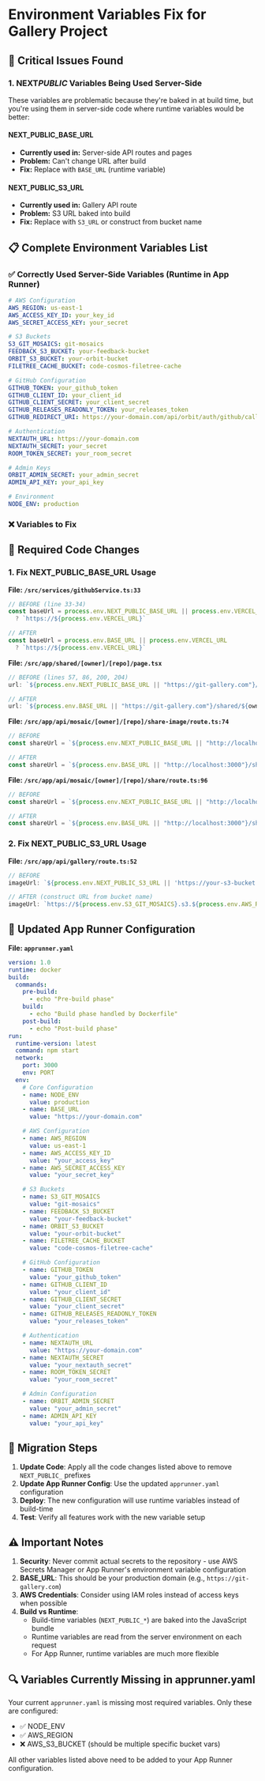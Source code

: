 # Environment Variables Fix for Gallery Project

## 🚨 Critical Issues Found

### 1. **NEXT*PUBLIC* Variables Being Used Server-Side**

These variables are problematic because they're baked in at build time, but you're using them in server-side code where runtime variables would be better:

#### **NEXT_PUBLIC_BASE_URL**

- **Currently used in:** Server-side API routes and pages
- **Problem:** Can't change URL after build
- **Fix:** Replace with `BASE_URL` (runtime variable)

#### **NEXT_PUBLIC_S3_URL**

- **Currently used in:** Gallery API route
- **Problem:** S3 URL baked into build
- **Fix:** Replace with `S3_URL` or construct from bucket name

## 📋 Complete Environment Variables List

### ✅ Correctly Used Server-Side Variables (Runtime in App Runner)

```yaml
# AWS Configuration
AWS_REGION: us-east-1
AWS_ACCESS_KEY_ID: your_key_id
AWS_SECRET_ACCESS_KEY: your_secret

# S3 Buckets
S3_GIT_MOSAICS: git-mosaics
FEEDBACK_S3_BUCKET: your-feedback-bucket
ORBIT_S3_BUCKET: your-orbit-bucket
FILETREE_CACHE_BUCKET: code-cosmos-filetree-cache

# GitHub Configuration
GITHUB_TOKEN: your_github_token
GITHUB_CLIENT_ID: your_client_id
GITHUB_CLIENT_SECRET: your_client_secret
GITHUB_RELEASES_READONLY_TOKEN: your_releases_token
GITHUB_REDIRECT_URI: https://your-domain.com/api/orbit/auth/github/callback

# Authentication
NEXTAUTH_URL: https://your-domain.com
NEXTAUTH_SECRET: your_secret
ROOM_TOKEN_SECRET: your_room_secret

# Admin Keys
ORBIT_ADMIN_SECRET: your_admin_secret
ADMIN_API_KEY: your_api_key

# Environment
NODE_ENV: production
```

### ❌ Variables to Fix

## 🔧 Required Code Changes

### 1. Fix NEXT_PUBLIC_BASE_URL Usage

**File: `/src/services/githubService.ts:33`**

```typescript
// BEFORE (line 33-34)
const baseUrl = process.env.NEXT_PUBLIC_BASE_URL || process.env.VERCEL_URL
  ? `https://${process.env.VERCEL_URL}`

// AFTER
const baseUrl = process.env.BASE_URL || process.env.VERCEL_URL
  ? `https://${process.env.VERCEL_URL}`
```

**File: `/src/app/shared/[owner]/[repo]/page.tsx`**

```typescript
// BEFORE (lines 57, 86, 200, 204)
url: `${process.env.NEXT_PUBLIC_BASE_URL || "https://git-gallery.com"}/shared/${owner}/${repo}`;

// AFTER
url: `${process.env.BASE_URL || "https://git-gallery.com"}/shared/${owner}/${repo}`;
```

**File: `/src/app/api/mosaic/[owner]/[repo]/share-image/route.ts:74`**

```typescript
// BEFORE
const shareUrl = `${process.env.NEXT_PUBLIC_BASE_URL || "http://localhost:3000"}/shared/${owner}/${repo}`;

// AFTER
const shareUrl = `${process.env.BASE_URL || "http://localhost:3000"}/shared/${owner}/${repo}`;
```

**File: `/src/app/api/mosaic/[owner]/[repo]/share/route.ts:96`**

```typescript
// BEFORE
const shareUrl = `${process.env.NEXT_PUBLIC_BASE_URL || "http://localhost:3000"}/shared/${shareId}`;

// AFTER
const shareUrl = `${process.env.BASE_URL || "http://localhost:3000"}/shared/${shareId}`;
```

### 2. Fix NEXT_PUBLIC_S3_URL Usage

**File: `/src/app/api/gallery/route.ts:52`**

```typescript
// BEFORE
imageUrl: `${process.env.NEXT_PUBLIC_S3_URL || 'https://your-s3-bucket.s3.amazonaws.com'}/mosaics/a24z-ai/a24z-Memory.png`,

// AFTER (construct URL from bucket name)
imageUrl: `https://${process.env.S3_GIT_MOSAICS}.s3.${process.env.AWS_REGION || 'us-east-1'}.amazonaws.com/mosaics/a24z-ai/a24z-Memory.png`,
```

## 📝 Updated App Runner Configuration

**File: `apprunner.yaml`**

```yaml
version: 1.0
runtime: docker
build:
  commands:
    pre-build:
      - echo "Pre-build phase"
    build:
      - echo "Build phase handled by Dockerfile"
    post-build:
      - echo "Post-build phase"
run:
  runtime-version: latest
  command: npm start
  network:
    port: 3000
    env: PORT
  env:
    # Core Configuration
    - name: NODE_ENV
      value: production
    - name: BASE_URL
      value: "https://your-domain.com"

    # AWS Configuration
    - name: AWS_REGION
      value: us-east-1
    - name: AWS_ACCESS_KEY_ID
      value: "your_access_key"
    - name: AWS_SECRET_ACCESS_KEY
      value: "your_secret_key"

    # S3 Buckets
    - name: S3_GIT_MOSAICS
      value: "git-mosaics"
    - name: FEEDBACK_S3_BUCKET
      value: "your-feedback-bucket"
    - name: ORBIT_S3_BUCKET
      value: "your-orbit-bucket"
    - name: FILETREE_CACHE_BUCKET
      value: "code-cosmos-filetree-cache"

    # GitHub Configuration
    - name: GITHUB_TOKEN
      value: "your_github_token"
    - name: GITHUB_CLIENT_ID
      value: "your_client_id"
    - name: GITHUB_CLIENT_SECRET
      value: "your_client_secret"
    - name: GITHUB_RELEASES_READONLY_TOKEN
      value: "your_releases_token"

    # Authentication
    - name: NEXTAUTH_URL
      value: "https://your-domain.com"
    - name: NEXTAUTH_SECRET
      value: "your_nextauth_secret"
    - name: ROOM_TOKEN_SECRET
      value: "your_room_secret"

    # Admin Configuration
    - name: ORBIT_ADMIN_SECRET
      value: "your_admin_secret"
    - name: ADMIN_API_KEY
      value: "your_api_key"
```

## 🚀 Migration Steps

1. **Update Code**: Apply all the code changes listed above to remove `NEXT_PUBLIC_` prefixes
2. **Update App Runner Config**: Use the updated `apprunner.yaml` configuration
3. **Deploy**: The new configuration will use runtime variables instead of build-time
4. **Test**: Verify all features work with the new variable setup

## ⚠️ Important Notes

1. **Security**: Never commit actual secrets to the repository - use AWS Secrets Manager or App Runner's environment variable configuration
2. **BASE_URL**: This should be your production domain (e.g., `https://git-gallery.com`)
3. **AWS Credentials**: Consider using IAM roles instead of access keys when possible
4. **Build vs Runtime**:
   - Build-time variables (`NEXT_PUBLIC_*`) are baked into the JavaScript bundle
   - Runtime variables are read from the server environment on each request
   - For App Runner, runtime variables are much more flexible

## 🔍 Variables Currently Missing in apprunner.yaml

Your current `apprunner.yaml` is missing most required variables. Only these are configured:

- ✅ NODE_ENV
- ✅ AWS_REGION
- ❌ AWS_S3_BUCKET (should be multiple specific bucket vars)

All other variables listed above need to be added to your App Runner configuration.
